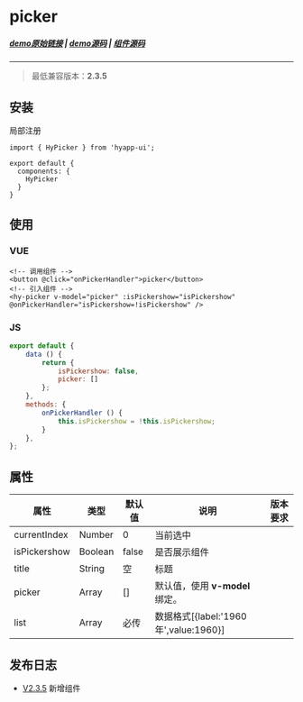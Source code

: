 # picker
##### [demo原始链接](http://172.17.16.112:8888/examples/#/picker) | [demo源码](http://gitlab.jr.2345.net/finance_h5/h5_hyapp-ui/blob/dev/examples/routers/picker.vue) | [组件源码](http://gitlab.jr.2345.net/finance_h5/h5_hyapp-ui/tree/dev/src/packages/picker)
---
> 最低兼容版本：**2.3.5**
## 安装
局部注册
```js{1,5}
import { HyPicker } from 'hyapp-ui';

export default {
  components: {
    HyPicker
  }
}
```

## 使用

### VUE
```vue
<!-- 调用组件 -->
<button @click="onPickerHandler">picker</button>
<!-- 引入组件 -->
<hy-picker v-model="picker" :isPickershow="isPickershow" @onPickerHandler="isPickershow=!isPickershow" />
```
### JS
```js
export default {
    data () {
        return {
            isPickershow: false,
            picker: []
        };
    },
    methods: {
        onPickerHandler () {
            this.isPickershow = !this.isPickershow;
        }
    },
};
```

## 属性

| 属性 | 类型 | 默认值 | 说明 | 版本要求 |
| --- | --- | --- | --- | --- |
| currentIndex | Number | 0 | 当前选中 |
| isPickershow | Boolean | false | 是否展示组件 |
| title | String | 空 | 标题 | |
| picker | Array | [] | 默认值，使用 **v-model** 绑定。|
| list | Array | 必传 | 数据格式[{label:'1960年',value:1960}] |


## 发布日志
* [V2.3.5](/baseComponents/base/_changelog.html#v2-3-5) 新增组件
